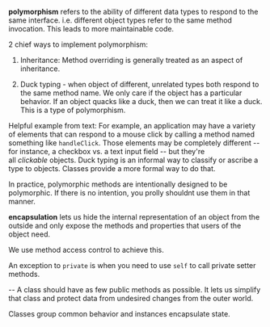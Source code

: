 **polymorphism** refers to the ability of different data types to respond to the same interface. i.e. different object types refer to the same method invocation. This leads to more maintainable code. 

2 chief ways to implement polymorphism:
1) Inheritance: Method overriding is generally treated as an aspect of inheritance. 

2)  Duck typing - when object of different, unrelated types both respond to the same method name. We only care if the object has a particular behavior. If an object quacks like a duck, then we can treat it like a duck. This is a type of polymorphism. 

Helpful example from text: 
	For example, an application may have a variety of elements that can respond to a mouse click by calling a method named something like `handleClick`. Those elements may be completely different -- for instance, a checkbox vs. a text input field -- but they're all _clickable_ objects. Duck typing is an informal way to classify or ascribe a type to objects. Classes provide a more formal way to do that.

In practice, polymorphic methods are intentionally designed to be polymorphic. If there is no intention, you prolly shouldnt use them in that manner. 

**encapsulation** lets us hide the internal representation of an object from the outside and only expose the methods and properties that users of the object need. 

We use method access control to achieve this. 

An exception to `private` is when you need to use `self` to call private setter methods. 

-- A class should have as few public methods as possible. It lets us simplify that class and protect data from undesired changes from the outer world. 

Classes group common behavior and instances encapsulate state. 